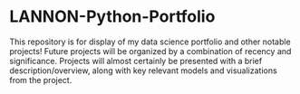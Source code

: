 # LANNON-Python-Portfolio
This repository is for display of my data science portfolio and other notable projects!
Future projects will be organized by a combination of recency and significance. Projects will almost certainly be presented with a brief description/overview, along with key relevant models and visualizations from the project.
